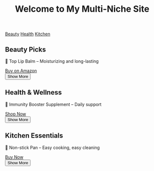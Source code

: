 <!DOCTYPE html>
<html lang="en">
<head>
 
</head>
<body>

<header>
  <h1>Welcome to My Multi-Niche Site</h1>
</header>

<nav>
  <a href="#beauty">Beauty</a>
  <a href="#health">Health</a>
  <a href="#kitchen">Kitchen</a>
</nav>

<section id="beauty">
  <h2>Beauty Picks</h2>
  <div id="beauty-products">
    <p>🌸 Top Lip Balm – Moisturizing and long-lasting</p>
    <a class="button" href="https://amzn.to/your-lipbalm-link" target="_blank">Buy on Amazon</a>
  </div>
  <button class="show-more" onclick="addBeauty()">Show More</button>
</section>

<section id="health">
  <h2>Health & Wellness</h2>
  <div id="health-products">
    <p>💊 Immunity Booster Supplement – Daily support</p>
    <a class="button" href="https://amzn.to/your-supplement-link" target="_blank">Shop Now</a>
  </div>
  <button class="show-more" onclick="addHealth()">Show More</button>
</section>

<section id="kitchen">
  <h2>Kitchen Essentials</h2>
  <div id="kitchen-products">
    <p>🍳 Non-stick Pan – Easy cooking, easy cleaning</p>
    <a class="button" href="https://amzn.to/your-pan-link" target="_blank">Buy Now</a>
  </div>
  <button class="show-more" onclick="addKitchen()">Show More</button>
</section>


</body>
</html>
